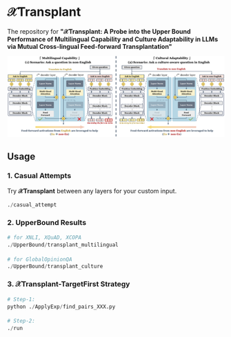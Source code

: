 # 𝒳Transplant
The repository for **"𝒳Transplant: A Probe into the Upper Bound Performance of Multilingual Capability and Culture Adaptability in LLMs via Mutual Cross-lingual Feed-forward Transplantation"**

<p align="center">
  <img src="Asset/method.png" width="750px" >
</p>


## Usage
### 1. Casual Attempts
Try **𝒳Transplant** between any layers for your custom input.

```python
./casual_attempt
```

### 2. UpperBound Results
```python
# for XNLI, XQuAD, XCOPA
./UpperBound/transplant_multilingual

# for GlobalOpinionQA
./UpperBound/transplant_culture
```

### 3. 𝒳Transplant-TargetFirst Strategy
```python
# Step-1: 
python ./ApplyExp/find_pairs_XXX.py

# Step-2:
./run
```
